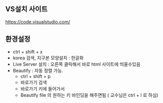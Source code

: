 ## VS설치 사이트
  https://code.visualstudio.com/
  
  
## 환경설정
  - ctrl + shift + x
  - korea 검색, 지구본 모양설치 : 한글화
  - Live Server 설치 : 오른쪽 클릭해서 바로 html 사이트에 띄울수있음
  - Beautify : 자동 정렬 가능.
    - ctrl + shift + p
    - 바로가기 검색
    - 바로가기 키에 들어가서
    - Beautify file 의 원하는 키 바인딩을 해주면됨 ( 교수님은 ctrl + l 로 하심)
  
